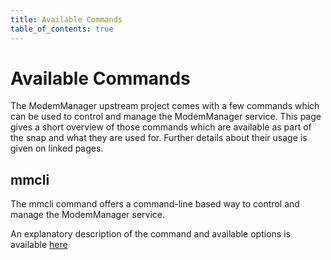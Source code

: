 ```yaml
---
title: Available Commands
table_of_contents: true
---
```


# Available Commands

The ModemManager upstream project comes with a few commands which can be used
to control and manage the ModemManager service. This page gives a short overview
of those commands which are available as part of the snap and what they are used for.
Further details about their usage is given on linked pages.

## mmcli

The mmcli command offers a command-line based way to control and manage the
ModemManager service.

An explanatory description of the command and available options is available
[here](https://www.freedesktop.org/software/ModemManager/man/latest/mmcli.8.html)
